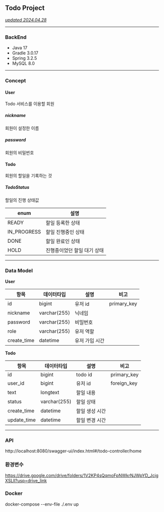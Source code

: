 ## Todo Project

<U>*updated 2024.04.28*</U>

---

### BackEnd
- Java 17
- Gradle 3.0.17
- Spring 3.2.5
- MySQL 8.0

---

### Concept
#### User
Todo 서비스를 이용할 회원

##### nickname
회원이 설정한 이름

##### password
회원의 비밀번호

#### Todo
회원의 할일을 기록하는 것

##### TodoStatus
할일의 진행 상태값

| enum        | 설명              | 
|-------------|-----------------|
| READY       | 할일 등록한 상태       | 
| IN_PROGRESS | 할일 진행중인 상태      |
| DONE        | 할일 완료인 상태       | 
| HOLD        | 진행중이었던 할일 대기 상태 | 

---

### Data Model
**User**

| 항목          | 데이터타입        | 설명       | 비고          |
|-------------|--------------|----------|-------------|
| id          | bigint       | 유저 id    | primary_key |
| nickname    | varchar(255) | 닉네임      |             |
| password    | varchar(255) | 비밀번호     |             |
| role        | varchar(255) | 유저 역할    |             |
| create_time | datetime     | 유저 가입 시간 |             |

**Todo**

| 항목          | 데이터타입    | 설명       | 비고          |
|-------------|----------|----------|-------------|
| id          | bigint   | todo id  | primary_key |
| user_id     | bigint   | 유저 id    | foreign_key |
| text        | longtext | 할일 내용    |             |
| status      | varchar(255) | 할일 상태    |             |
| create_time | datetime | 할일 생성 시간 |             |
| update_time | datetime | 할일 변경 시간 |             |
---

### API
http://localhost:8080/swagger-ui/index.html#/todo-controller/home

### 환경변수
https://drive.google.com/drive/folders/1V2KP4sQqmoFpNWkrNJWpYD_JcigXSLll?usp=drive_link

### Docker
docker-compose --env-file ./.env up